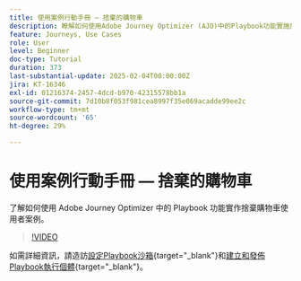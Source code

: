 ```yaml
---
title: 使用案例行動手冊 — 捨棄的購物車
description: 瞭解如何使用Adobe Journey Optimizer (AJO)中的Playbook功能實施放棄的購物車使用案例。
feature: Journeys, Use Cases
role: User
level: Beginner
doc-type: Tutorial
duration: 373
last-substantial-update: 2025-02-04T00:00:00Z
jira: KT-16346
exl-id: 01216374-2457-4dcd-b970-42315578bb1a
source-git-commit: 7d10b8f053f981cea8997f35e069acadde99ee2c
workflow-type: tm+mt
source-wordcount: '65'
ht-degree: 29%

---
```


# 使用案例行動手冊 — 捨棄的購物車

了解如何使用 Adob&#x200B;&#x200B;e Journey Optimizer 中的 Playbook 功能實作捨棄購物車使用者案例。

>[!VIDEO](https://video.tv.adobe.com/v/3443964/?learn=on&enablevpops)

如需詳細資訊，請造訪[設定Playbook沙箱](https://experienceleague.adobe.com/en/docs/platform-learn/tutorials/use-case-playbooks/configure-a-playbook-sandbox){target="_blank"}和[建立和發佈Playbook執行個體](https://experienceleague.adobe.com/zh-hant/docs/platform-learn/tutorials/use-case-playbooks/create-and-publish-a-playbook-instance){target="_blank"}。
